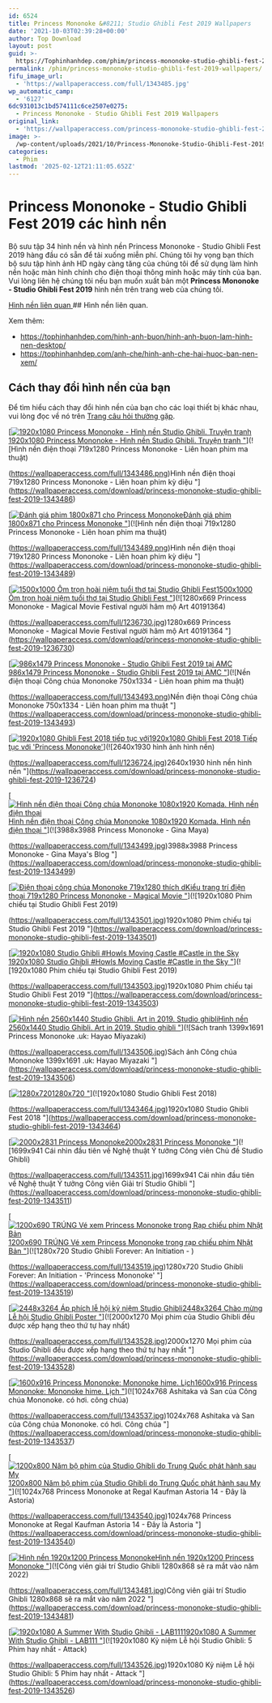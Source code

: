 ```yaml
---
id: 6524
title: Princess Mononoke &#8211; Studio Ghibli Fest 2019 Wallpapers
date: '2021-10-03T02:39:28+00:00'
author: Top Download
layout: post
guid: >-
  https://Tophinhanhdep.com/phim/princess-mononoke-studio-ghibli-fest-2019-wallpapers/
permalink: /phim/princess-mononoke-studio-ghibli-fest-2019-wallpapers/
fifu_image_url:
  - 'https://wallpaperaccess.com/full/1343485.jpg'
wp_automatic_camp:
  - '6127'
6dc931013c1bd574111c6ce2507e0275:
  - Princess Mononoke - Studio Ghibli Fest 2019 Wallpapers
original_link:
  - 'https://wallpaperaccess.com/princess-mononoke-studio-ghibli-fest-2019'
image: >-
  /wp-content/uploads/2021/10/Princess-Mononoke-Studio-Ghibli-Fest-2019-Wallpapers.jpg
categories:
  - Phim
lastmod: '2025-02-12T21:11:05.652Z'
---
```

# Princess Mononoke - Studio Ghibli Fest 2019 các hình nền

Bộ sưu tập 34 hình nền và hình nền Princess Mononoke - Studio Ghibli Fest 2019 hàng đầu có sẵn để tải xuống miễn phí. Chúng tôi hy vọng bạn thích bộ sưu tập hình ảnh HD ngày càng tăng của chúng tôi để sử dụng làm hình nền hoặc màn hình chính cho điện thoại thông minh hoặc máy tính của bạn. Vui lòng liên hệ chúng tôi nếu bạn muốn xuất bản một **Princess Mononoke - Studio Ghibli Fest 2019** hình nền trên trang web của chúng tôi.

[Hình nền liên quan ](#related) ## Hình nền liên quan.

   
 Xem thêm:

   
- <https://tophinhanhdep.com/hinh-anh-buon/hinh-anh-buon-lam-hinh-nen-desktop/>
- <https://tophinhanhdep.com/anh-che/hinh-anh-che-hai-huoc-ban-nen-xem/>

## Cách thay đổi hình nền của bạn

Để tìm hiểu cách thay đổi hình nền của bạn cho các loại thiết bị khác nhau, vui lòng đọc về nó trên [Trang câu hỏi thường gặp](https://tophinhanhdep.com/faq/).

  
[[![1920x1080 Princess Mononoke - Hình nền Studio Ghibli.  Truyện tranh](https://wallpaperaccess.com/full/1343485.jpg)1920x1080 Princess Mononoke - Hình nền Studio Ghibli. Truyện tranh "](https://wallpaperaccess.com/download/princess-mononoke-studio-ghibli-fest-2019-1343485)](![Hình nền điện thoại 719x1280 Princess Mononoke - Liên hoan phim ma thuật)

(https://wallpaperaccess.com/full/1343486.png)Hình nền điện thoại 719x1280 Princess Mononoke - Liên hoan phim kỳ diệu "](https://wallpaperaccess.com/download/princess-mononoke-studio-ghibli-fest-2019-1343486)

[[![Đánh giá phim 1800x871 cho Princess Mononoke](https://wallpaperaccess.com/full/1343487.jpg)Đánh giá phim 1800x871 cho Princess Mononoke "](https://wallpaperaccess.com/download/princess-mononoke-studio-ghibli-fest-2019-1343487)](![Hình nền điện thoại 719x1280 Princess Mononoke - Liên hoan phim ma thuật)

(https://wallpaperaccess.com/full/1343489.png)Hình nền điện thoại 719x1280 Princess Mononoke - Liên hoan phim kỳ diệu "](https://wallpaperaccess.com/download/princess-mononoke-studio-ghibli-fest-2019-1343489)

[[![1500x1000 Ôm trọn hoài niệm tuổi thơ tại Studio Ghibli Fest](https://wallpaperaccess.com/full/1343463.png)1500x1000 Ôm trọn hoài niệm tuổi thơ tại Studio Ghibli Fest "](https://wallpaperaccess.com/download/princess-mononoke-studio-ghibli-fest-2019-1343463)](![1280x669 Princess Mononoke - Magical Movie Festival người hâm mộ Art 40191364)

(https://wallpaperaccess.com/full/1236730.jpg)1280x669 Princess Mononoke - Magical Movie Festival người hâm mộ Art 40191364 "](https://wallpaperaccess.com/download/princess-mononoke-studio-ghibli-fest-2019-1236730)

[[![986x1479 Princess Mononoke - Studio Ghibli Fest 2019 tại AMC](https://wallpaperaccess.com/full/1343492.jpg)986x1479 Princess Mononoke - Studio Ghibli Fest 2019 tại AMC "](https://wallpaperaccess.com/download/princess-mononoke-studio-ghibli-fest-2019-1343492)](![Nền điện thoại Công chúa Mononoke 750x1334 - Liên hoan phim ma thuật)

(https://wallpaperaccess.com/full/1343493.png)Nền điện thoại Công chúa Mononoke 750x1334 - Liên hoan phim ma thuật "](https://wallpaperaccess.com/download/princess-mononoke-studio-ghibli-fest-2019-1343493)

[[![1920x1080 Ghibli Fest 2018 tiếp tục với ](https://wallpaperaccess.com/full/1343494.jpg)1920x1080 Ghibli Fest 2018 Tiếp tục với 'Princess Mononoke'](https://wallpaperaccess.com/download/princess-mononoke-studio-ghibli-fest-2019-1343494)](![2640x1930 hình ảnh hình nền)

(https://wallpaperaccess.com/full/1236724.jpg)2640x1930 hình nền hình nền "](https://wallpaperaccess.com/download/princess-mononoke-studio-ghibli-fest-2019-1236724)

[[![Hình nền điện thoại Công chúa Mononoke 1080x1920 Komada.  Hình nền điện thoại](https://wallpaperaccess.com/full/1294565.jpg)Hình nền điện thoại Công chúa Mononoke 1080x1920 Komada. Hình nền điện thoại "](https://wallpaperaccess.com/download/princess-mononoke-studio-ghibli-fest-2019-1294565)](![3988x3988 Princess Mononoke - Gina Maya)

(https://wallpaperaccess.com/full/1343499.jpg)3988x3988 Princess Mononoke - Gina Maya's Blog "](https://wallpaperaccess.com/download/princess-mononoke-studio-ghibli-fest-2019-1343499)

[[![Điện thoại công chúa Mononoke 719x1280 thích d](https://wallpaperaccess.com/full/1343500.png)Kiểu trang trí điện thoại 719x1280 Princess Mononoke - Magical Movie "](https://wallpaperaccess.com/download/princess-mononoke-studio-ghibli-fest-2019-1343500)](![1920x1080 Phim chiếu tại Studio Ghibli Fest 2019)

(https://wallpaperaccess.com/full/1343501.jpg)1920x1080 Phim chiếu tại Studio Ghibli Fest 2019 "](https://wallpaperaccess.com/download/princess-mononoke-studio-ghibli-fest-2019-1343501)

[[![1920x1080 Studio Ghibli #Howls Moving Castle #Castle in the Sky](https://wallpaperaccess.com/full/902420.jpg)1920x1080 Studio Ghibli #Howls Moving Castle #Castle in the Sky "](https://wallpaperaccess.com/download/princess-mononoke-studio-ghibli-fest-2019-902420)](![1920x1080 Phim chiếu tại Studio Ghibli Fest 2019)

(https://wallpaperaccess.com/full/1343503.jpg)1920x1080 Phim chiếu tại Studio Ghibli Fest 2019 "](https://wallpaperaccess.com/download/princess-mononoke-studio-ghibli-fest-2019-1343503)

[[![Hình nền 2560x1440 Studio Ghibli.  Art in 2019. Studio ghibli](https://wallpaperaccess.com/full/966639.jpg)Hình nền 2560x1440 Studio Ghibli. Art in 2019. Studio ghibli "](https://wallpaperaccess.com/download/princess-mononoke-studio-ghibli-fest-2019-966639)](![Sách tranh 1399x1691 Princess Mononoke .uk: Hayao Miyazaki)

(https://wallpaperaccess.com/full/1343506.jpg)Sách ảnh Công chúa Mononoke 1399x1691 .uk: Hayao Miyazaki "](https://wallpaperaccess.com/download/princess-mononoke-studio-ghibli-fest-2019-1343506)

[[![1280x720 ](https://wallpaperaccess.com/full/1343465.jpg)1280x720 "](https://wallpaperaccess.com/download/princess-mononoke-studio-ghibli-fest-2019-1343465)](![1920x1080 Studio Ghibli Fest 2018)

(https://wallpaperaccess.com/full/1343464.jpg)1920x1080 Studio Ghibli Fest 2018 "](https://wallpaperaccess.com/download/princess-mononoke-studio-ghibli-fest-2019-1343464)

[[![2000x2831 Princess Mononoke](https://wallpaperaccess.com/full/1343510.jpg)2000x2831 Princess Mononoke "](https://wallpaperaccess.com/download/princess-mononoke-studio-ghibli-fest-2019-1343510)](![1699x941 Cái nhìn đầu tiên về Nghệ thuật Ý tưởng Công viên Chủ đề Studio Ghibli)

(https://wallpaperaccess.com/full/1343511.jpg)1699x941 Cái nhìn đầu tiên về Nghệ thuật Ý tưởng Công viên Giải trí Studio Ghibli "](https://wallpaperaccess.com/download/princess-mononoke-studio-ghibli-fest-2019-1343511)

[[![1200x690 TRÚNG Vé xem Princess Mononoke trong Rạp chiếu phim Nhật Bản](https://wallpaperaccess.com/full/1343513.jpg)1200x690 TRÚNG Vé xem Princess Mononoke trong rạp chiếu phim Nhật Bản "](https://wallpaperaccess.com/download/princess-mononoke-studio-ghibli-fest-2019-1343513)](![1280x720 Studio Ghibli Forever: An Initiation - )

(https://wallpaperaccess.com/full/1343519.jpg)1280x720 Studio Ghibli Forever: An Initiation - 'Princess Mononoke' "](https://wallpaperaccess.com/download/princess-mononoke-studio-ghibli-fest-2019-1343519)

[[![2448x3264 Áp phích lễ hội kỷ niệm Studio Ghibli](https://wallpaperaccess.com/full/1343474.jpg)2448x3264 Chào mừng Lễ hội Studio Ghibli Poster "](https://wallpaperaccess.com/download/princess-mononoke-studio-ghibli-fest-2019-1343474)](![2000x1270 Mọi phim của Studio Ghibli đều được xếp hạng theo thứ tự hay nhất)

(https://wallpaperaccess.com/full/1343528.jpg)2000x1270 Mọi phim của Studio Ghibli đều được xếp hạng theo thứ tự hay nhất "](https://wallpaperaccess.com/download/princess-mononoke-studio-ghibli-fest-2019-1343528)

[[![1600x916 Princess Mononoke: Mononoke hime.  Lịch](https://wallpaperaccess.com/full/1343532.jpg)1600x916 Princess Mononoke: Mononoke hime. Lịch "](https://wallpaperaccess.com/download/princess-mononoke-studio-ghibli-fest-2019-1343532)](![1024x768 Ashitaka và San của Công chúa Mononoke.  có hơi.  công chúa)

(https://wallpaperaccess.com/full/1343537.jpg)1024x768 Ashitaka và San của Công chúa Mononoke. có hơi. Công chúa "](https://wallpaperaccess.com/download/princess-mononoke-studio-ghibli-fest-2019-1343537)

[[![1200x800 Năm bộ phim của Studio Ghibli do Trung Quốc phát hành sau My](https://wallpaperaccess.com/full/1343538.jpg)1200x800 Năm bộ phim của Studio Ghibli do Trung Quốc phát hành sau My "](https://wallpaperaccess.com/download/princess-mononoke-studio-ghibli-fest-2019-1343538)](![1024x768 Princess Mononoke at Regal Kaufman Astoria 14 - Đây là Astoria)

(https://wallpaperaccess.com/full/1343540.jpg)1024x768 Princess Mononoke at Regal Kaufman Astoria 14 - Đây là Astoria "](https://wallpaperaccess.com/download/princess-mononoke-studio-ghibli-fest-2019-1343540)

[[![Hình nền 1920x1200 Princess Mononoke](https://wallpaperaccess.com/full/1086015.jpg)Hình nền 1920x1200 Princess Mononoke "](https://wallpaperaccess.com/download/princess-mononoke-studio-ghibli-fest-2019-1086015)](![Công viên giải trí Studio Ghibli 1280x868 sẽ ra mắt vào năm 2022)

(https://wallpaperaccess.com/full/1343481.jpg)Công viên giải trí Studio Ghibli 1280x868 sẽ ra mắt vào năm 2022 "](https://wallpaperaccess.com/download/princess-mononoke-studio-ghibli-fest-2019-1343481)

[[![1920x1080 A Summer With Studio Ghibli - LAB111](https://wallpaperaccess.com/full/1343478.jpg)1920x1080 A Summer With Studio Ghibli - LAB111 "](https://wallpaperaccess.com/download/princess-mononoke-studio-ghibli-fest-2019-1343478)](![1920x1080 Kỷ niệm Lễ hội Studio Ghibli: 5 Phim hay nhất - Attack)

(https://wallpaperaccess.com/full/1343526.jpg)1920x1080 Kỷ niệm Lễ hội Studio Ghibli: 5 Phim hay nhất - Attack "](https://wallpaperaccess.com/download/princess-mononoke-studio-ghibli-fest-2019-1343526)
